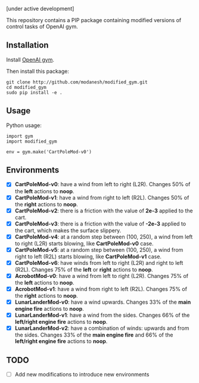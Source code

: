 [under active development]

This repository contains a PIP package containing modified versions of control tasks of OpenAI gym. 

## Installation
Install [OpenAI gym](https://gym.openai.com/).

Then install this package:

```
git clone http://github.com/modanesh/modified_gym.git
cd modified_gym
sudo pip install -e .
```

## Usage
Python usage:
```
import gym
import modified_gym

env = gym.make('CartPoleMod-v0')
```

## Environments
- [x] **CartPoleMod-v0**: have a wind from left to right (L2R). Changes 50% of the **left** actions to **noop**. 
- [x] **CartPoleMod-v1**: have a wind from right to left (R2L). Changes 50% of the **right** actions to **noop**. 
- [x] **CartPoleMod-v2**: there is a friction with the value of **2e-3** applied to the cart. 
- [x] **CartPoleMod-v3**: there is a friction with the value of **-2e-3** applied to the cart, which makes the surface slippery.
- [x] **CartPoleMod-v4**: at a random step between (100, 250), a wind from left to right (L2R) starts blowing, like **CartPoleMod-v0** case. 
- [x] **CartPoleMod-v5**: at a random step between (100, 250), a wind from right to left (R2L) starts blowing, like **CartPoleMod-v1** case.
- [x] **CartPoleMod-v6**: have winds from left to right (L2R) and right to left (R2L). Changes 75% of the **left** or **right** actions to **noop**.
- [x] **AcrobotMod-v0**: have a wind from left to right (L2R). Changes 75% of the **left** actions to **noop**. 
- [x] **AcrobotMod-v1**: have a wind from right to left (R2L). Changes 75% of the **right** actions to **noop**. 
- [x] **LunarLanderMod-v0**: have a wind upwards. Changes 33% of the **main engine fire** actions to **noop**. 
- [x] **LunarLanderMod-v1**: have a wind from the sides. Changes 66% of the **left/right engine fire** actions to **noop**. 
- [x] **LunarLanderMod-v2**: have a combination of winds: upwards and from the sides. Changes 33% of the **main engine fire** and 66% of the **left/right engine fire** actions to **noop**. 

## TODO
- [ ] Add new modifications to introduce new environments